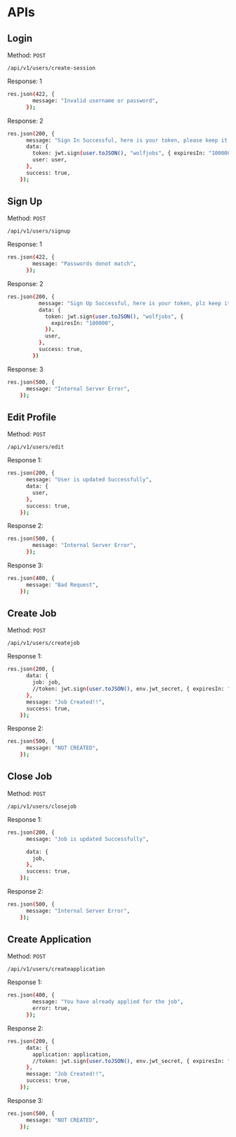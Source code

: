 <!-- // WolfJobs
// Copyright (c) 2024 Group 84: Gokul Prakash Ramesh, Haricharan Bharathi, Raghunandan Ganesh Mante
// This project is licensed under the MIT License.

// Governance Model:
// This project follows an open governance model, which includes a leadership team,
// contribution guidelines, a code of conduct, and a clear decision-making process.
// Contributions are welcome, and please see CONTRIBUTING.md for details. -->

# APIs

## Login

Method: `POST`

`/api/v1/users/create-session`

Response: 1

```sh
res.json(422, {
        message: "Invalid username or password",
      });
```

Response: 2

```sh
res.json(200, {
      message: "Sign In Successful, here is your token, please keep it safe",
      data: {
        token: jwt.sign(user.toJSON(), "wolfjobs", { expiresIn: "100000" }),
        user: user,
      },
      success: true,
    });
```

## Sign Up

Method: `POST`

`/api/v1/users/signup`

Response: 1

```sh
res.json(422, {
        message: "Passwords donot match",
      });
```

Response: 2

```sh
res.json(200, {
          message: "Sign Up Successful, here is your token, plz keep it safe",
          data: {
            token: jwt.sign(user.toJSON(), "wolfjobs", {
              expiresIn: "100000",
            }),
            user,
          },
          success: true,
        })
```

Response: 3

```sh
res.json(500, {
      message: "Internal Server Error",
    });
```

## Edit Profile

Method: `POST`

`/api/v1/users/edit`

Response 1:

```sh
res.json(200, {
      message: "User is updated Successfully",
      data: {
        user,
      },
      success: true,
    });
```

Response 2:

```sh
res.json(500, {
        message: "Internal Server Error",
      });
```

Response 3:
```sh
res.json(400, {
      message: "Bad Request",
    });
```

## Create Job

Method: `POST`

`/api/v1/users/createjob`

Response 1:

```sh
res.json(200, {
      data: {
        job: job,
        //token: jwt.sign(user.toJSON(), env.jwt_secret, { expiresIn: "100000" })
      },
      message: "Job Created!!",
      success: true,
    });
```

Response 2:

```sh
res.json(500, {
      message: "NOT CREATED",
    });
```

## Close Job
Method: `POST`

`/api/v1/users/closejob`

Response 1:

```sh
res.json(200, {
      message: "Job is updated Successfully",

      data: {
        job,
      },
      success: true,
    });
```

Response 2:

```sh
res.json(500, {
      message: "Internal Server Error",
    });
```

## Create Application

Method: `POST`

`/api/v1/users/createapplication`

Response 1:

```sh
res.json(400, {
        message: "You have already applied for the job",
        error: true,
      });
```

Response 2: 

```sh
res.json(200, {
      data: {
        application: application,
        //token: jwt.sign(user.toJSON(), env.jwt_secret, { expiresIn: "100000" })
      },
      message: "Job Created!!",
      success: true,
    });
```

Response 3:

```sh
res.json(500, {
      message: "NOT CREATED",
    });
```
